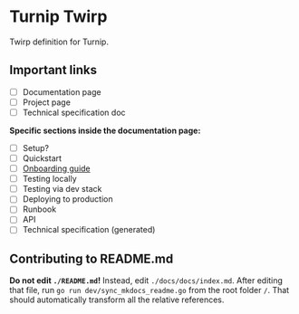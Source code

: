 # Turnip Twirp

Twirp definition for Turnip.

## Important links

- [ ] Documentation page
- [ ] Project page
- [ ] Technical specification doc

**Specific sections inside the documentation page:**

- [ ] Setup?
- [ ] Quickstart
- [ ] [Onboarding guide](./docs/docs/onboarding.md)
- [ ] Testing locally
- [ ] Testing via dev stack
- [ ] Deploying to production
- [ ] Runbook
- [ ] API
- [ ] Technical specification (generated)

## Contributing to README.md

**Do not edit `./README.md`!** Instead, edit `./docs/docs/index.md`. After editing that file,
run `go run dev/sync_mkdocs_readme.go` from the root folder `/`. That should automatically transform all the
relative references.

